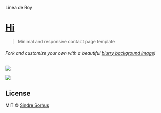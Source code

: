 Linea de Roy

# [Hi](http://sindresorhus.com/hi)

> Minimal and responsive contact page template

###### Fork and customize your own with a beautiful [blurry background image](https://google.com/search?q=free+blurry+backgrounds&oq=free+blurry+backgrounds)!

[![](screenshot.png)](http://sindresorhus.com/hi)

[![](screenshot-mobile.png)](http://sindresorhus.com/hi)


## License

MIT © [Sindre Sorhus](http://sindresorhus.com)
